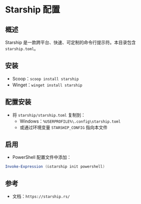 # Starship 配置

## 概述
Starship 是一款跨平台、快速、可定制的命令行提示符。本目录包含 `starship.toml`。

## 安装
- Scoop：`scoop install starship`
- Winget：`winget install starship`

## 配置安装
- 将 `starship/starship.toml` 复制到：
  - Windows：`%USERPROFILE%\.config\starship.toml`
  - 或通过环境变量 `STARSHIP_CONFIG` 指向本文件

## 启用
- PowerShell 配置文件中添加：
```powershell
Invoke-Expression (&starship init powershell)
```

## 参考
- 文档：`https://starship.rs/`
